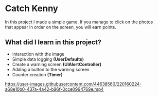 
# Catch Kenny

In this project I made a simple game. If you manage to click on the photos that appear in order on the screen, you will earn points.

## What did I learn in this project?
- Interaction with the image
- Simple data logging **(UserDefaults)**
- Create a warning screen **(UIAlertController)**
- Adding a button to the warning screen
- Counter creation **(Timer)**



https://user-images.githubusercontent.com/44638560/220160224-a68e10b0-437a-4a42-b96f-0cce0994769e.mp4

